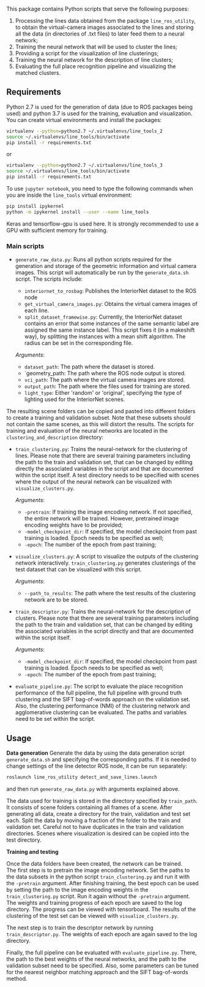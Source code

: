 This package contains Python scripts that serve the following purposes:
1. Processing the lines data obtained from the package `line_ros_utility`, to obtain the virtual-camera images associated to the lines and storing all the data (in directories of .txt files) to later feed them to a neural network;
2. Training the neural network that will be used to cluster the lines;
3. Providing a script for the visualization of line clusterings;
4. Training the neural network for the description of line clusters;
5. Evaluating the full place recognition pipeline and visualizing the matched clusters.

## Requirements
Python 2.7 is used for the generation of data (due to ROS packages being used) and python 3.7 is used for the training, evaluation and visualization. You can create virtual environments and install the packages:
```bash
virtualenv --python=python2.7 ~/.virtualenvs/line_tools_2
source ~/.virtualenvs/line_tools/bin/activate
pip install -r requirements.txt
```
or
```bash
virtualenv --python=python2.7 ~/.virtualenvs/line_tools_3
source ~/.virtualenvs/line_tools/bin/activate
pip install -r requirements.txt
```
To use `jupyter notebook`, you need to type the following commands when you are inside the `line_tools` virtual environment:
```bash
pip install ipykernel
python -m ipykernel install --user --name line_tools
```

Keras and tensorflow-gpu is used here. It is strongly recommended to use a GPU with sufficient memory for training. 

### Main scripts
- `generate_raw_data.py`: Runs all python scripts required for the generation and storage of the geometric information and virtual camera images. This script will automatically be run by the `generate_data.sh` script. The scripts include:
  - `interiornet_to_rosbag`: Publishes the InteriorNet dataset to the ROS node
  - `get_virtual_camera_images.py`: Obtains the virtual camera images of each line.
  - `split_dataset_framewise.py`: Currently, the InteriorNet dataset contains an error that some instances of the same semantic label are assigned the same instance label. This script fixes it (in a makeshift way), by splitting the instances with a mean shift algorithm. The radius can be set in the corresponding file. 

  _Arguments_:
  
  - `dataset_path`: The path where the dataset is stored.
  - `geometry_path: The path where the ROS node output is stored.
  - `vci_path`: The path where the virtual camera images are stored.
  - `output_path`: The path where the files used for training are stored.
  - `light_type`: Either 'random' or 'original', specifying the type of lighting used for the InteriorNet scenes.

The resulting scene folders can be copied and pasted into different folders to create a training and validation subset. Note that these subsets should not contain the same scenes, as this will distort the results. The scripts for training and evaluation of the neural networks are located in the `clustering_and_description` directory:


- `train_clustering.py`: Trains the neural-network for the clustering of lines. Please note that there are several training parameters including the path to the train and validation set, that can be changed by editing directly the associated variables in the script and that are documented within the script itself. A test directory needs to be specified with scenes where the output of the neural network can be visualized with `visualize_clusters.py`.

  _Arguments_:
  
  - `-pretrain`: If training the image encoding network. If not specified, the entire network will be trained. However, pretrained image encoding weights have to be provided;
  - `-model_checkpoint_dir`: If specified, the model checkpoint from past training is loaded. Epoch needs to be specified as well;
  - `-epoch`: The number of the epoch from past training;

- `visualize_clusters.py`: A script to visualize the outputs of the clustering network interactively. `train_clustering.py` generates clusterings of the test dataset that can be visualized with this script.

  _Arguments_:
  
  - `--path_to_results`: The path where the test results of the clustering network are to be stored.
 
 
- `train_descriptor.py`: Trains the neural-network for the description of clusters. Please note that there are several training parameters including the path to the train and validation set, that can be changed by editing the associated variables in the script directly and that are documented within the script itself.

  _Arguments_:
  
  - `-model_checkpoint_dir`: If specified, the model checkpoint from past training is loaded. Epoch needs to be specified as well;
  - `-epoch`: The number of the epoch from past training;


- `evaluate_pipeline.py`: The script to evaluate the place recognition performance of the full pipeline, the full pipeline with ground truth clustering and the SIFT bag-of-words approach on the validation set. Also, the clustering performance (NMI) of the clustering network and agglomerative clustering can be evaluated. The paths and variables need to be set within the script.


## Usage
**Data generation**
Generate the data by using the data generation script `generate_data.sh` and specifying the corresponding paths. If it is needed to change settings of the line detector ROS node, it can be run separately:
```bash
roslaunch line_ros_utility detect_and_save_lines.launch
```
and then run `generate_raw_data.py` with arguments explained above.

The data used for training is stored in the directory specified by `train_path`. It consists of scene folders containing all frames of a scene. After generating all data, create a directory for the train, validation and test set each. Split the data by moving a fraction of the folder to the train and validation set. Careful not to have duplicates in the train and validation directories. Scenes where visualization is desired can be copied into the test directory. 


**Training and testing**

Once the data folders have been created, the network can be trained.  
The first step is to pretrain the image encoding network. Set the paths to the data subsets in the python script `train_clustering.py` and run it with the `-pretrain` argument. After finishing training, the best epoch can be used by setting the path to the image encoding weights in the `train_clustering.py` script. Run it again without the `-pretrain` argument. The weights and training progress of each epoch are saved to the log directory. The progress can be viewed with tensorboard. 
The results of the clustering of the test set can be viewed with `visualize_clusters.py`.

The next step is to train the descriptor network by running `train_descriptor.py`. The weights of each epoch are again saved to the log directory. 

Finally, the full pipeline can be evaluated with `evaluate_pipeline.py`. There, the path to the best weights of the neural networks, and the path to the validation subset need to be specified. Also, some parameters can be tuned for the nearest neighbor matching approach and the SIFT bag-of-words method.
